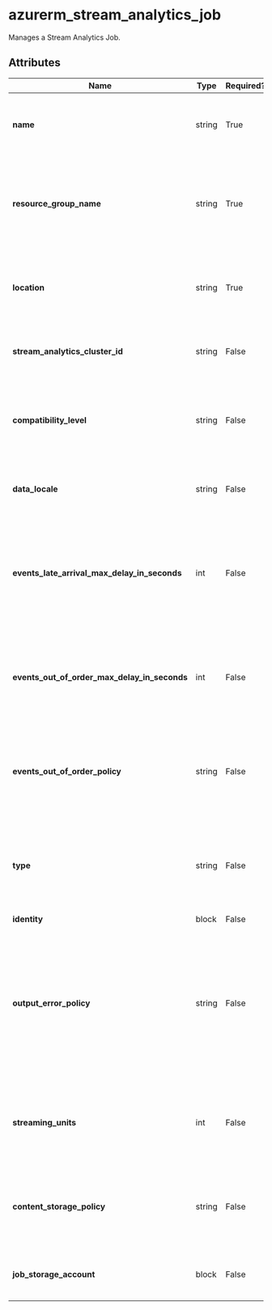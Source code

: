 # azurerm_stream_analytics_job

Manages a Stream Analytics Job.

## Attributes

| Name | Type | Required? | Default  | possible values | Description |
| ---- | ---- | --------- | -------- | ----------- | ----------- |
| **name** | string | True | -  |  -  | The name of the Stream Analytics Job. Changing this forces a new resource to be created. | 
| **resource_group_name** | string | True | -  |  -  | The name of the Resource Group where the Stream Analytics Job should exist. Changing this forces a new resource to be created. | 
| **location** | string | True | -  |  -  | The Azure Region in which the Resource Group exists. Changing this forces a new resource to be created. | 
| **stream_analytics_cluster_id** | string | False | -  |  -  | The ID of an existing Stream Analytics Cluster where the Stream Analytics Job should run. | 
| **compatibility_level** | string | False | -  |  `1.0`, `1.1`, `1.2`  | Specifies the compatibility level for this job - which controls certain runtime behaviours of the streaming job. Possible values are `1.0`, `1.1` and `1.2`. | 
| **data_locale** | string | False | -  |  -  | Specifies the Data Locale of the Job, which [should be a supported .NET Culture](https://msdn.microsoft.com/en-us/library/system.globalization.culturetypes(v=vs.110).aspx). | 
| **events_late_arrival_max_delay_in_seconds** | int | False | `5`  |  -  | Specifies the maximum tolerable delay in seconds where events arriving late could be included. Supported range is `-1` (indefinite) to `1814399` (20d 23h 59m 59s). Default is `5`. | 
| **events_out_of_order_max_delay_in_seconds** | int | False | `0`  |  -  | Specifies the maximum tolerable delay in seconds where out-of-order events can be adjusted to be back in order. Supported range is `0` to `599` (9m 59s). Default is `0`. | 
| **events_out_of_order_policy** | string | False | `Adjust`  |  `Adjust`, `Drop`  | Specifies the policy which should be applied to events which arrive out of order in the input event stream. Possible values are `Adjust` and `Drop`. Default is `Adjust`. | 
| **type** | string | False | `Cloud`  |  `Cloud`, `Edge`  | The type of the Stream Analytics Job. Possible values are `Cloud` and `Edge`. Defaults to `Cloud`. Changing this forces a new resource to be created. | 
| **identity** | block | False | -  |  -  | An `identity` block. | 
| **output_error_policy** | string | False | `Drop`  |  `Drop`, `Stop`  | Specifies the policy which should be applied to events which arrive at the output and cannot be written to the external storage due to being malformed (such as missing column values, column values of wrong type or size). Possible values are `Drop` and `Stop`. Default is `Drop`. | 
| **streaming_units** | int | False | -  |  -  | Specifies the number of streaming units that the streaming job uses. Supported values are `1`, `3`, `6` and multiples of `6` up to `120`. | 
| **content_storage_policy** | string | False | `SystemAccount`  |  `JobStorageAccount`, `SystemAccount`  | The policy for storing stream analytics content. Possible values are `JobStorageAccount`, `SystemAccount`. Defaults to `SystemAccount`. | 
| **job_storage_account** | block | False | -  |  -  | The details of the job storage account. A `job_storage_account` block. | 

